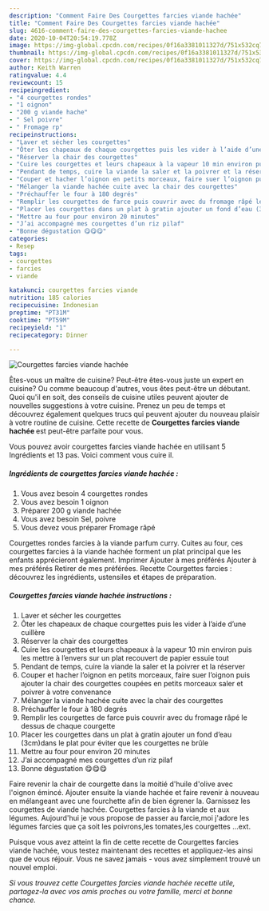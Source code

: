 ```yaml
---
description: "Comment Faire Des Courgettes farcies viande hachée"
title: "Comment Faire Des Courgettes farcies viande hachée"
slug: 4616-comment-faire-des-courgettes-farcies-viande-hachee
date: 2020-10-04T20:54:19.778Z
image: https://img-global.cpcdn.com/recipes/0f16a3381011327d/751x532cq70/courgettes-farcies-viande-hachee-photo-principale-de-la-recette.jpg
thumbnail: https://img-global.cpcdn.com/recipes/0f16a3381011327d/751x532cq70/courgettes-farcies-viande-hachee-photo-principale-de-la-recette.jpg
cover: https://img-global.cpcdn.com/recipes/0f16a3381011327d/751x532cq70/courgettes-farcies-viande-hachee-photo-principale-de-la-recette.jpg
author: Keith Warren
ratingvalue: 4.4
reviewcount: 15
recipeingredient:
- "4 courgettes rondes"
- "1 oignon"
- "200 g viande hache"
- " Sel poivre"
- " Fromage rp"
recipeinstructions:
- "Laver et sécher les courgettes"
- "Ôter les chapeaux de chaque courgettes puis les vider à l’aide d’une cuillère"
- "Réserver la chair des courgettes"
- "Cuire les courgettes et leurs chapeaux à la vapeur 10 min environ puis les mettre à l’envers sur un plat recouvert de papier essuie tout"
- "Pendant de temps, cuire la viande la saler et la poivrer et la réserver"
- "Couper et hacher l’oignon en petits morceaux, faire suer l’oignon puis ajouter la chair des courgettes coupées en petits morceaux saler et poivrer à votre convenance"
- "Mélanger la viande hachée cuite avec la chair des courgettes"
- "Préchauffer le four à 180 degrés"
- "Remplir les courgettes de farce puis couvrir avec du fromage râpé le dessus de chaque courgette"
- "Placer les courgettes dans un plat à gratin ajouter un fond d’eau (3cm)dans le plat pour éviter que les courgettes ne brûle"
- "Mettre au four pour environ 20 minutes"
- "J’ai accompagné mes courgettes d’un riz pilaf"
- "Bonne dégustation 😋😋😋"
categories:
- Resep
tags:
- courgettes
- farcies
- viande

katakunci: courgettes farcies viande 
nutrition: 185 calories
recipecuisine: Indonesian
preptime: "PT31M"
cooktime: "PT59M"
recipeyield: "1"
recipecategory: Dinner

---
```



![Courgettes farcies viande hachée](https://img-global.cpcdn.com/recipes/0f16a3381011327d/751x532cq70/courgettes-farcies-viande-hachee-photo-principale-de-la-recette.jpg)

Êtes-vous un maître de cuisine? Peut-être êtes-vous juste un expert en cuisine? Ou comme beaucoup d'autres, vous êtes peut-être un débutant. Quoi qu'il en soit, des conseils de cuisine utiles peuvent ajouter de nouvelles suggestions à votre cuisine. Prenez un peu de temps et découvrez également quelques trucs qui peuvent ajouter du nouveau plaisir à votre routine de cuisine. Cette recette de <strong> Courgettes farcies viande hachée </strong> est peut-être parfaite pour vous.

<!--inarticleads1-->

Vous pouvez avoir courgettes farcies viande hachée en utilisant 5 Ingrédients et 13 pas. Voici comment vous cuire il.

##### Ingrédients de courgettes farcies viande hachée :

1. Vous avez besoin 4 courgettes rondes
1. Vous avez besoin 1 oignon
1. Préparer 200 g viande hachée
1. Vous avez besoin  Sel, poivre
1. Vous devez vous préparer  Fromage râpé


Courgettes rondes farcies à la viande parfum curry. Cuites au four, ces courgettes farcies à la viande hachée forment un plat principal que les enfants apprécieront également. Imprimer Ajouter à mes préférés Ajouter à mes préférés Retirer de mes préférées. Recette Courgettes farcies : découvrez les ingrédients, ustensiles et étapes de préparation. 

<!--inarticleads2-->

##### Courgettes farcies viande hachée instructions :

1. Laver et sécher les courgettes
1. Ôter les chapeaux de chaque courgettes puis les vider à l’aide d’une cuillère
1. Réserver la chair des courgettes
1. Cuire les courgettes et leurs chapeaux à la vapeur 10 min environ puis les mettre à l’envers sur un plat recouvert de papier essuie tout
1. Pendant de temps, cuire la viande la saler et la poivrer et la réserver
1. Couper et hacher l’oignon en petits morceaux, faire suer l’oignon puis ajouter la chair des courgettes coupées en petits morceaux saler et poivrer à votre convenance
1. Mélanger la viande hachée cuite avec la chair des courgettes
1. Préchauffer le four à 180 degrés
1. Remplir les courgettes de farce puis couvrir avec du fromage râpé le dessus de chaque courgette
1. Placer les courgettes dans un plat à gratin ajouter un fond d’eau (3cm)dans le plat pour éviter que les courgettes ne brûle
1. Mettre au four pour environ 20 minutes
1. J’ai accompagné mes courgettes d’un riz pilaf
1. Bonne dégustation 😋😋😋


Faire revenir la chair de courgette dans la moitié d&#39;huile d&#39;olive avec l&#39;oignon émincé. Ajouter ensuite la viande hachée et faire revenir à nouveau en mélangeant avec une fourchette afin de bien égrener la. Garnissez les courgettes de viande hachée. Courgettes farcies à la viande et aux légumes. Aujourd&#39;hui je vous propose de passer au farcie,moi j&#39;adore les légumes farcies que ça soit les poivrons,les tomates,les courgettes …ext. 

<!--inarticleads1-->

<p>
Puisque vous avez atteint la fin de cette recette de Courgettes farcies viande hachée, vous testez maintenant des recettes et appliquez-les ainsi que de vous réjouir. Vous ne savez jamais - vous avez simplement trouvé un nouvel emploi.
</p>

<p>
<i>Si vous trouvez cette Courgettes farcies viande hachée recette utile, partagez-la avec vos amis proches ou votre famille, merci et bonne chance.</i>
</p>
